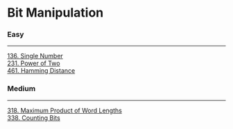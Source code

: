 # Bit Manipulation

### Easy
---
[136. Single Number](solutions/0136-Single%20Number.md)</br>
[231. Power of Two](solutions/0231-Power%20of%20Two.md)</br>
[461. Hamming Distance](solutions/0461-Hamming%20Distance.md)</br>

### Medium
---
[318. Maximum Product of Word Lengths](solutions/0318-Maximum%20Product%20of%20Word%20Lengths.md)</br>
[338. Counting Bits](solutions/0338-Counting%20Bits.md)</br>
